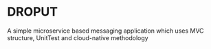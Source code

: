 # DROPUT
A simple microservice based messaging application which uses MVC structure, UnitTest and cloud-native methodology
